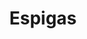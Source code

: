 ---
title: Espigas
date: 
draft: false

# descripcion
description : Aro de plata con microcubic y cubic parasante rígido

materials: Plata 925

color: Plateado

dimensions: 2cm

code: 01-03-0156

type: "Aros"

categories: []

# Images
# first image will be shown in the product page
images:
  # - image: "images/path_to_image"
  # La ubicacion de las imagenes es imagenes/Aros/Aros.Microcubic/01-03-0156-espigas

---
